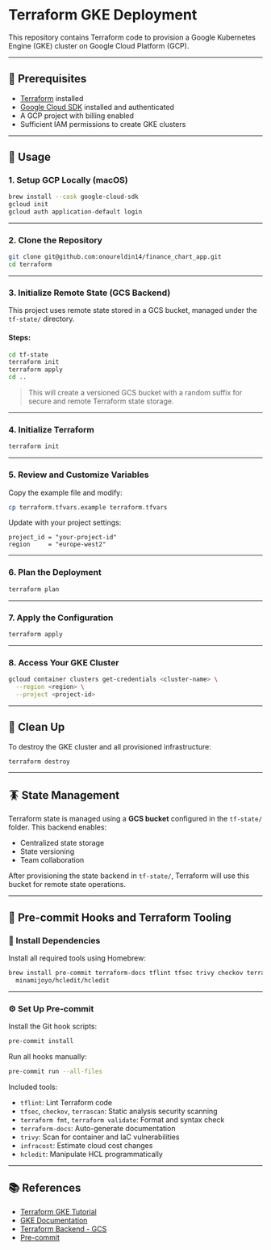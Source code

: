 # Terraform GKE Deployment

This repository contains Terraform code to provision a Google Kubernetes Engine (GKE) cluster on Google Cloud Platform (GCP).

---

## 📌 Prerequisites

* [Terraform](https://developer.hashicorp.com/terraform/downloads) installed
* [Google Cloud SDK](https://cloud.google.com/sdk/docs/install) installed and authenticated
* A GCP project with billing enabled
* Sufficient IAM permissions to create GKE clusters

---

## 🚀 Usage

### 1. Setup GCP Locally (macOS)

```sh
brew install --cask google-cloud-sdk
gcloud init
gcloud auth application-default login
```

---

### 2. Clone the Repository

```sh
git clone git@github.com:onoureldin14/finance_chart_app.git
cd terraform
```

---

### 3. Initialize Remote State (GCS Backend)

This project uses remote state stored in a GCS bucket, managed under the `tf-state/` directory.

#### Steps:

```sh
cd tf-state
terraform init
terraform apply
cd ..
```

> This will create a versioned GCS bucket with a random suffix for secure and remote Terraform state storage.

---

### 4. Initialize Terraform

```sh
terraform init
```

---

### 5. Review and Customize Variables

Copy the example file and modify:

```sh
cp terraform.tfvars.example terraform.tfvars
```

Update with your project settings:

```hcl
project_id = "your-project-id"
region     = "europe-west2"
```

---

### 6. Plan the Deployment

```sh
terraform plan
```

---

### 7. Apply the Configuration

```sh
terraform apply
```

---

### 8. Access Your GKE Cluster

```sh
gcloud container clusters get-credentials <cluster-name> \
  --region <region> \
  --project <project-id>
```

---

## 🪼 Clean Up

To destroy the GKE cluster and all provisioned infrastructure:

```sh
terraform destroy
```

---

## 🪳 State Management

Terraform state is managed using a **GCS bucket** configured in the `tf-state/` folder.
This backend enables:

* Centralized state storage
* State versioning
* Team collaboration

After provisioning the state backend in `tf-state/`, Terraform will use this bucket for remote state operations.

---

## 📆 Pre-commit Hooks and Terraform Tooling

### 📅 Install Dependencies

Install all required tools using Homebrew:

```sh
brew install pre-commit terraform-docs tflint tfsec trivy checkov terrascan infracost tfupdate jq \
  minamijoyo/hcledit/hcledit
```

---

### ⚙️ Set Up Pre-commit

Install the Git hook scripts:

```sh
pre-commit install
```

Run all hooks manually:

```sh
pre-commit run --all-files
```

Included tools:

* `tflint`: Lint Terraform code
* `tfsec`, `checkov`, `terrascan`: Static analysis security scanning
* `terraform fmt`, `terraform validate`: Format and syntax check
* `terraform-docs`: Auto-generate documentation
* `trivy`: Scan for container and IaC vulnerabilities
* `infracost`: Estimate cloud cost changes
* `hcledit`: Manipulate HCL programmatically

---

## 📚 References

* [Terraform GKE Tutorial](https://developer.hashicorp.com/terraform/tutorials/kubernetes/gke)
* [GKE Documentation](https://cloud.google.com/kubernetes-engine/docs)
* [Terraform Backend - GCS](https://developer.hashicorp.com/terraform/language/settings/backends/gcs)
* [Pre-commit](https://pre-commit.com/)
